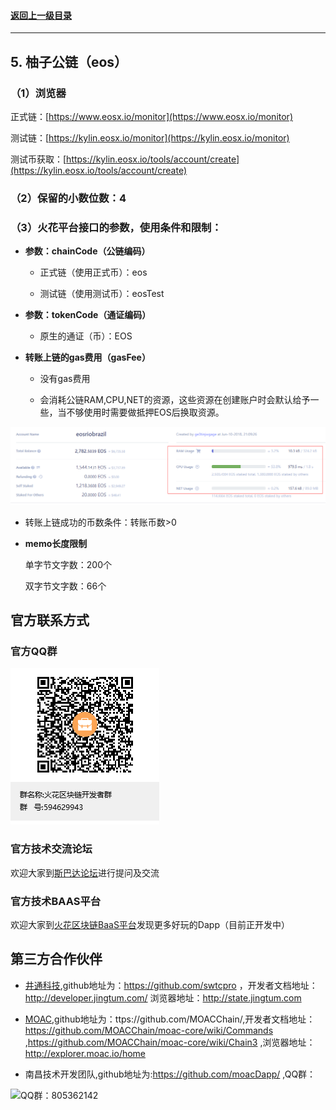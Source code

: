 #### <a href="./chapter10.md#top">返回上一级目录</a>      
---
## 5. 柚子公链（eos）


### **（1）浏览器**

正式链：[https://www.eosx.io/monitor](https://www.eosx.io/monitor)

测试链：[https://kylin.eosx.io/monitor](https://kylin.eosx.io/monitor)

测试币获取：[https://kylin.eosx.io/tools/account/create](https://kylin.eosx.io/tools/account/create)


### **（2）保留的小数位数**：4

### **（3）火花平台接口的参数，使用条件和限制**：

* **参数：chainCode（公链编码）**

	* 正式链（使用正式币）：eos

	* 测试链（使用测试币）：eosTest

* **参数：tokenCode（通证编码）**

	* 原生的通证（币）：EOS

	
* **转账上链的gas费用（gasFee）**

	* 没有gas费用
	
	* 会消耗公链RAM,CPU,NET的资源，这些资源在创建账户时会默认给予一些，当不够使用时需要做抵押EOS后换取资源。
	
![image](./pics/eoschain.png?raw=true)
	
* 转账上链成功的币数条件：转账币数>0

* **memo长度限制**

	单字节文字数：200个

	双字节文字数：66个







## 官方联系方式

### 官方QQ群

![QQ群：594629943](../sp.png)

### 官方技术交流论坛
  欢迎大家到<a href="http://sparkda.com/">斯巴达论坛</a>进行提问及交流 

### 官方技术BAAS平台
  欢迎大家到<a href="http://baas.sparkchain.cn/">火花区块链BaaS平台</a>发现更多好玩的Dapp（目前正开发中）


## 第三方合作伙伴

 - <a href="https://www.jingtum.com/">井通科技</a>,github地址为：https://github.com/swtcpro ，开发者文档地址：http://developer.jingtum.com/  浏览器地址：http://state.jingtum.com

 - <a href="http://www.moac.io/">MOAC</a>,github地址为：ttps://github.com/MOACChain/,开发者文档地址：https://github.com/MOACChain/moac-core/wiki/Commands ,https://github.com/MOACChain/moac-core/wiki/Chain3 ,浏览器地址：http://explorer.moac.io/home

 - 南昌技术开发团队,github地址为:https://github.com/moacDapp/ ,QQ群：

 ![QQ群：805362142](../nc.png)

